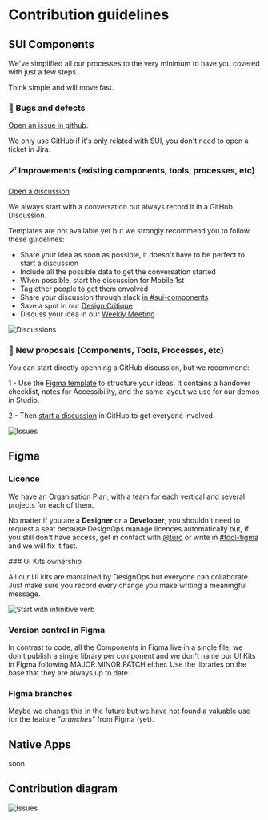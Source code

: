 # Contribution guidelines

## SUI Components

We've simplified all our processes to the very minimum to have you covered with just a few steps.

Think simple and will move fast.

### 🐞 Bugs and defects

[Open an issue in github](https://github.com/SUI-Components/sui-components/issues/new?template=report-a-bug---issue.md).

We only use GitHub if it's only related with SUI, you don't need to open a ticket in Jira.

### 🪄 Improvements (existing components, tools, processes, etc)

[Open a discussion](https://github.com/SUI-Components/sui-components/discussions/new)

We always start with a conversation but always record it in a GitHub Discussion.

Templates are not available yet but we strongly recommend you to follow these guidelines:

* Share your idea as soon as possible, it doesn't have to be perfect to start a discussion
* Include all the possible data to get the conversation started
* When possible, start the discussion for Mobile 1st
* Tag other people to get them envolved
* Share your discussion through slack [in #sui-components](https://adevinta.slack.com/archives/C018Q6WBJ85)
* Save a spot in our [Design Critique](Design-critiques.md)
* Discuss your idea in our [Weekly Meeting](Weekly-streamings.md)

![Discussions](https://raw.githubusercontent.com/turolopezsanabria/design-systems-playbook/master/ASSETS/contribution-discussion.png)

### 🌚 New proposals (Components, Tools, Processes, etc)

You can start directly openning a GitHub discussion, but we recommend: 

1 - Use the [Figma template](https://www.figma.com/file/gwZ74U8HHbPl3l5vbwHHrO/Template---Specs-for-Components?node-id=706%3A626) to structure your ideas. It contains a handover checklist, notes for Accessibility, and the same layout we use for our demos in Studio.

2 - Then [start a discussion](https://github.com/SUI-Components/sui-components/discussions/new) in GitHub to get everyone involved.

![Issues](https://raw.githubusercontent.com/turolopezsanabria/design-systems-playbook/master/ASSETS/contribution-issue.png)

## Figma

### Licence

We have an Organisation Plan, with a team for each vertical and several projects for each of them.

No matter if you are a **Designer** or a **Developer**, you shouldn't need to request a seat because DesignOps manage licences automatically but, if you still don't have access, get in contact with [@turo](https://adevinta.slack.com/archives/D017VLGFLMV) or write in [#tool-figma](https://adevinta.slack.com/archives/C01M4VBS744) and we will fix it fast.


### UI Kits ownership

All our UI kits are mantained by DesignOps but everyone can collaborate. Just make sure you record every change you make writing a meaningful message.

![Start with infinitive verb](https://raw.githubusercontent.com/turolopezsanabria/design-systems-playbook/master/ASSETS/version-control-figma.png)

### Version control in Figma

In contrast to code, all the Components in Figma live in a single file, we don't publish a single library per component and we don't name our UI Kits in Figma following MAJOR.MINOR.PATCH either. Use the libraries on the base that they are always up to date.

### Figma branches

Maybe we change this in the future but we have not found a valuable use for the feature _"branches"_ from Figma (yet).

## Native Apps

soon

## Contribution diagram

![Issues](https://raw.githubusercontent.com/turolopezsanabria/design-systems-playbook/master/ASSETS/contribution-diagram.png)